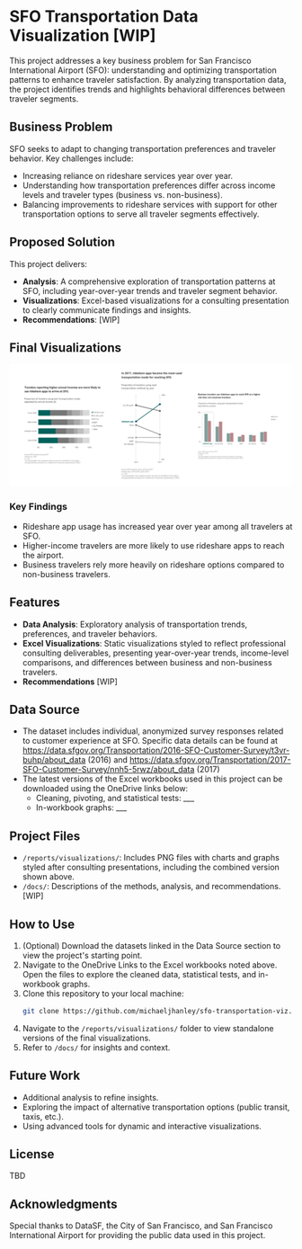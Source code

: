# SFO Transportation Data Visualization [WIP]

This project addresses a key business problem for San Francisco International Airport (SFO): understanding and optimizing transportation patterns to enhance traveler satisfaction. By analyzing transportation data, the project identifies trends and highlights behavioral differences between traveler segments.

## Business Problem
SFO seeks to adapt to changing transportation preferences and traveler behavior. Key challenges include:
- Increasing reliance on rideshare services year over year.
- Understanding how transportation preferences differ across income levels and traveler types (business vs. non-business).
- Balancing improvements to rideshare services with support for other transportation options to serve all traveler segments effectively.

## Proposed Solution
This project delivers:
- **Analysis**: A comprehensive exploration of transportation patterns at SFO, including year-over-year trends and traveler segment behavior.
- **Visualizations**: Excel-based visualizations for a consulting presentation to clearly communicate findings and insights.
- **Recommendations**: [WIP]

## Final Visualizations
<img src="visualizations/viz_combined_v2.png" />
     
### Key Findings
- Rideshare app usage has increased year over year among all travelers at SFO.
- Higher-income travelers are more likely to use rideshare apps to reach the airport.
- Business travelers rely more heavily on rideshare options compared to non-business travelers.

## Features
- **Data Analysis**: Exploratory analysis of transportation trends, preferences, and traveler behaviors.
- **Excel Visualizations**: Static visualizations styled to reflect professional consulting deliverables, presenting year-over-year trends, income-level comparisons, and differences between business and non-business travelers.
- **Recommendations** [WIP]

## Data Source
- The dataset includes individual, anonymized survey responses related to customer experience at SFO. Specific data details can be found at https://data.sfgov.org/Transportation/2016-SFO-Customer-Survey/t3vr-buhp/about_data (2016) and https://data.sfgov.org/Transportation/2017-SFO-Customer-Survey/nnh5-5rwz/about_data (2017)
- The latest versions of the Excel workbooks used in this project can be downloaded using the OneDrive links below:
    - Cleaning, pivoting, and statistical tests: ___
    - In-workbook graphs: ___

## Project Files
- `/reports/visualizations/`: Includes PNG files with charts and graphs styled after consulting presentations, including the combined version shown above.
- `/docs/`: Descriptions of the methods, analysis, and recommendations. [WIP]

## How to Use
1. (Optional) Download the datasets linked in the Data Source section to view the project's starting point.
2. Navigate to the OneDrive Links to the Excel workbooks noted above. Open the files to explore the cleaned data, statistical tests, and in-workbook graphs.
3. Clone this repository to your local machine:
   ```bash
   git clone https://github.com/michaeljhanley/sfo-transportation-viz.git
   ```
4. Navigate to the `/reports/visualizations/` folder to view standalone versions of the final visualizations.
5. Refer to `/docs/` for insights and context.

## Future Work
- Additional analysis to refine insights.
- Exploring the impact of alternative transportation options (public transit, taxis, etc.).
- Using advanced tools for dynamic and interactive visualizations.

## License
TBD

## Acknowledgments
Special thanks to DataSF, the City of San Francisco, and San Francisco International Airport for providing the public data used in this project.
